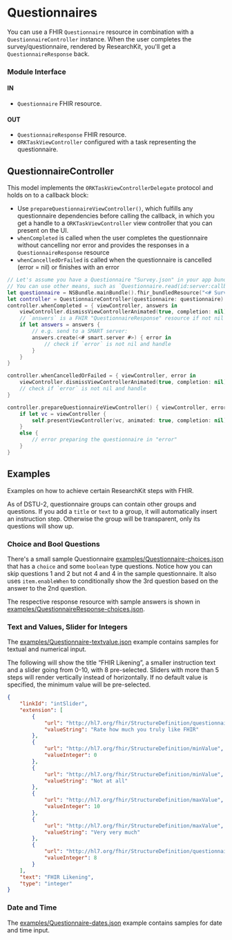 Questionnaires
==============

You can use a FHIR `Questionnaire` resource in combination with a `QuestionnaireController` instance.
When the user completes the survey/questionnaire, rendered by ResearchKit, you'll get a `QuestionnaireResponse` back.

### Module Interface

#### IN
- `Questionnaire` FHIR resource.

#### OUT
- `QuestionnaireResponse` FHIR resource.
- `ORKTaskViewController` configured with a task representing the questionnaire.


QuestionnaireController
-----------------------

This model implements the `ORKTaskViewControllerDelegate` protocol and holds on to a callback block:

- Use `prepareQuestionnaireViewController()`, which fulfills any questionnaire dependencies before calling the callback, in which you get a handle to a `ORKTaskViewController` view controller that you can present on the UI.
- `whenCompleted` is called when the user completes the questionnaire without cancelling nor error and provides the responses in a `QuestionnaireResponse` resource
- `whenCancelledOrFailed` is called when the questionnaire is cancelled (error = nil) or finishes with an error


```swift
// Let's assume you have a Questionnaire "Survey.json" in your app bundle
// You can use other means, such as `Questionnaire.read(id:server:callback:)`
let questionnaire = NSBundle.mainBundle().fhir_bundledResource("<# Survey #>")
let controller = QuestionnaireController(questionnaire: questionnaire)
controller.whenCompleted = { viewController, answers in
    viewController.dismissViewControllerAnimated(true, completion: nil)
	// `answers` is a FHIR "QuestionnaireResponse" resource if not nil
    if let answers = answers {
        // e.g. send to a SMART server:
        answers.create(<# smart.server #>) { error in
            // check if `error` is not nil and handle
        }
    }
}

controller.whenCancelledOrFailed = { viewController, error in
    viewController.dismissViewControllerAnimated(true, completion: nil)
	// check if `error` is not nil and handle
}

controller.prepareQuestionnaireViewController() { viewController, error in
    if let vc = viewController {
        self.presentViewController(vc, animated: true, completion: nil)
    }
    else {
        // error preparing the questionnaire in "error"
    }
}
```


Examples
--------

Examples on how to achieve certain ResearchKit steps with FHIR.

As of DSTU-2, questionnaire groups can contain other groups and questions.
If you add a `title` or `text` to a group, it will automatically insert an instruction step.
Otherwise the group will be transparent, only its questions will show up.

### Choice and Bool Questions

There's a small sample Questionnaire [examples/Questionnaire-choices.json](../../examples/Questionnaire-choices.json) that has a `choice` and some `boolean` type questions.
Notice how you can skip questions 1 and 2 but not 4 and 4 in the sample questionnaire.
It also uses `item.enableWhen` to conditionally show the 3rd question based on the answer to the 2nd question.

The respective response resource with sample answers is shown in [examples/QuestionnaireResponse-choices.json](../../examples/QuestionnaireResponse-choices.json).

### Text and Values, Slider for Integers

The [examples/Questionnaire-textvalue.json](../../examples/Questionnaire-textvalue.json) example contains samples for textual and numerical input.

The following will show the title “FHIR Likening”, a smaller instruction text and a slider going from 0-10, with 8 pre-selected.
Sliders with more than 5 steps will render vertically instead of horizontally.
If no default value is specified, the minimum value will be pre-selected.

```json
{
    "linkId": "intSlider",
    "extension": [
        {
            "url": "http://hl7.org/fhir/StructureDefinition/questionnaire-instruction",
            "valueString": "Rate how much you truly like FHIR"
        },
        {
            "url": "http://hl7.org/fhir/StructureDefinition/minValue",
            "valueInteger": 0
        },
        {
            "url": "http://hl7.org/fhir/StructureDefinition/minValue",
            "valueString": "Not at all"
        },
        {
            "url": "http://hl7.org/fhir/StructureDefinition/maxValue",
            "valueInteger": 10
        },
        {
            "url": "http://hl7.org/fhir/StructureDefinition/maxValue",
            "valueString": "Very very much"
        },
        {
            "url": "http://hl7.org/fhir/StructureDefinition/questionnaire-defaultValue",
            "valueInteger": 8
        }
    ],
    "text": "FHIR Likening",
    "type": "integer"
}
```

### Date and Time

The [examples/Questionnaire-dates.json](../../examples/Questionnaire-dates.json) example contains samples for date and time input.

